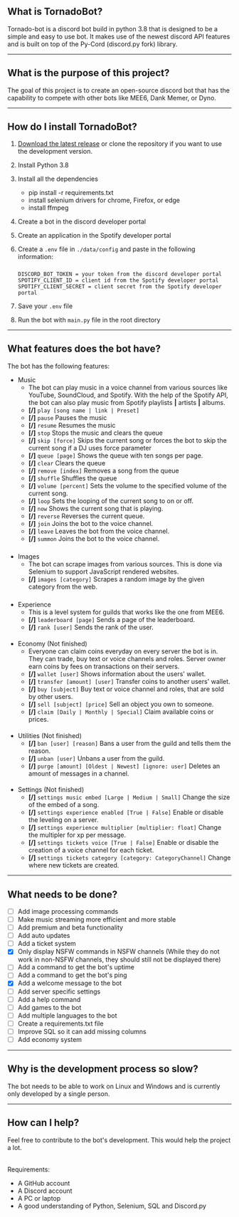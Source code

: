 ## What is TornadoBot?
Tornado-bot is a discord bot build in python 3.8 that is designed to be a simple and easy to use bot. It makes use of 
the newest discord API features and is built on top of the Py-Cord (discord.py fork) library.

---

## What is the purpose of this project?
The goal of this project is to create an open-source discord bot that has the capability to compete with other bots like
MEE6, Dank Memer, or Dyno.

---

## How do I install TornadoBot?
 1. [Download the latest release](https://github.com/staubtornado/tornado-bot/releases) or clone the repository if you 
    want to use the development version.
 3. Install Python 3.8
 4. Install all the dependencies 
    - pip install -r requirements.txt
    - install selenium drivers for chrome, Firefox, or edge
    - install ffmpeg
 5. Create a bot in the discord developer portal
 6. Create an application in the Spotify developer portal
 7. Create a `.env` file in `./data/config` and paste in the following information:

    #####

        DISCORD_BOT_TOKEN = your token from the discord developer portal
        SPOTIFY_CLIENT_ID = client id from the Spotify developer portal
        SPOTIFY_CLIENT_SECRET = client secret from the Spotify developer portal
 8. Save your `.env` file
 9. Run the bot with `main.py` file in the root directory  

---

## What features does the bot have?
The bot has the following features:
- Music
    - The bot can play music in a voice channel from various sources like YouTube, SoundCloud, and Spotify. With the 
      help of the Spotify API, the bot can also play music from Spotify playlists **|** artists **|** albums. 
    - **[/]** `play [song name | link | Preset]`
    - **[/]** `pause` Pauses the music
    - **[/]** `resume` Resumes the music
    - **[/]** `stop` Stops the music and clears the queue
    - **[/]** `skip [force]` Skips the current song or forces the bot to skip the current song if a DJ uses force 
                              parameter
    - **[/]** `queue [page]` Shows the queue with ten songs per page.
    - **[/]** `clear` Clears the queue
    - **[/]** `remove [index]` Removes a song from the queue
    - **[/]** `shuffle` Shuffles the queue
    - **[/]** `volume [percent]` Sets the volume to the specified volume of the current song.
    - **[/]** `loop` Sets the looping of the current song to on or off.
    - **[/]** `now` Shows the current song that is playing.
    - **[/]** `reverse` Reverses the current queue.
    - **[/]** `join` Joins the bot to the voice channel.
    - **[/]** `leave` Leaves the bot from the voice channel.
    - **[/]** `summon` Joins the bot to the voice channel.

#####

- Images
    - The bot can scrape images from various sources. This is done via Selenium to support JavaScript rendered websites.
    - **[/]** `images [category]` Scrapes a random image by the given category from the web.

#####

- Experience
  - This is a level system for guilds that works like the one from MEE6. 
  - **[/]** `leaderboard [page]` Sends a page of the leaderboard.
  - **[/]** `rank [user]` Sends the rank of the user.

####

- Economy (Not finished)
  - Everyone can claim coins everyday on every server the bot is in. They can trade, buy text or voice channels and 
    roles. Server owner earn coins by fees on transactions on their servers.
  - **[/]** `wallet [user]` Shows information about the users' wallet.
  - **[/]** `transfer [amount] [user]` Transfer coins to another users' wallet.
  - **[/]** `buy [subject]` Buy text or voice channel and roles, that are sold by other users.
  - **[/]** `sell [subject] [price]` Sell an object you own to someone.
  - **[/]** `claim [Daily | Monthly | Special]` Claim available coins or prices.

####

- Utilities (Not finished)
  - **[/]** `ban [user] [reason]` Bans a user from the guild and tells them the reason.
  - **[/]** `unban [user]` Unbans a user from the guild.
  - **[/]** `purge [amount] [Oldest | Newest] [ignore: user]` Deletes an amount of messages in a channel.

####

- Settings (Not finished)
  - **[/]** `settings music embed [Large | Medium | Small]` Change the size of the embed of a song.
  - **[/]** `settings experience enabled [True | False]` Enable or disable the leveling on a server.
  - **[/]** `settings experience multiplier [multiplier: float]` Change the multipler for xp per message.
  - **[/]** `settings tickets voice [True | False]` Enable or disable the creation of a voice channel for each ticket.
  - **[/]** `settings tickets category [category: CategoryChannel]` Change where new tickets are created.

---

## What needs to be done?
- [ ] Add image processing commands
- [ ] Make music streaming more efficient and more stable
- [ ] Add premium and beta functionality
- [ ] Add auto updates
- [ ] Add a ticket system
- [x] Only display NSFW commands in NSFW channels (While they do not work in non-NSFW channels, they should still not 
      be displayed there)
- [ ] Add a command to get the bot's uptime
- [ ] Add a command to get the bot's ping
- [x] Add a welcome message to the bot
- [ ] Add server specific settings
- [ ] Add a help command
- [ ] Add games to the bot
- [ ] Add multiple languages to the bot
- [ ] Create a requirements.txt file
- [ ] Improve SQL so it can add missing columns
- [ ] Add economy system

---

## Why is the development process so slow?
The bot needs to be able to work on Linux and Windows and is currently only developed by a single person.

---

## How can I help?
Feel free to contribute to the bot's development. This would help the project a lot.

######

Requirements:
   - A GitHub account
   - A Discord account
   - A PC or laptop
   - A good understanding of Python, Selenium, SQL and Discord.py